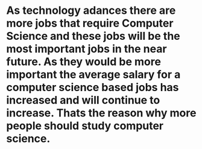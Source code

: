 # As technology adances there are more jobs that require Computer Science and these jobs will be the most important jobs in the near future. As they would be more important the average salary for a computer science based jobs has increased and will continue to increase. Thats the reason why more people should study computer science.
